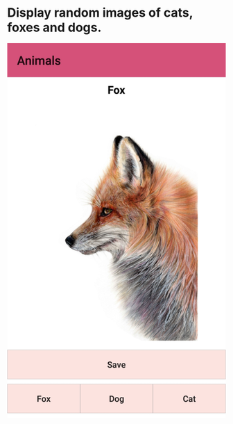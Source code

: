 # Display random images of cats, foxes and dogs.

![image 1](https://github.com/nasimgholizadeh/AnimalsGallery/blob/master/img1.jpg?raw=true)
